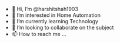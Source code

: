 - 👋 Hi, I’m @harshitshah1903
- 👀 I’m interested in Home Automation
- 🌱 I’m currently learning Technology
- 💞️ I’m looking to collaborate on the subject
- 📫 How to reach me ...

<!---
harshitshah1903/harshitshah1903 is a ✨ special ✨ repository because its `README.md` (this file) appears on your GitHub profile.
You can click the Preview link to take a look at your changes.
--->
